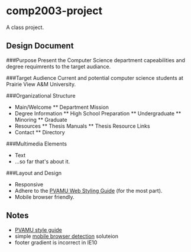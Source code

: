comp2003-project
================
A class project.


Design Document
---------------
###Purpose
Present the Computer Science department capeabilities and degree requimrents to the target audiance.


###Target Audience
Current and potential computer science students at Prairie View A&M University.


###Organizational Structure
* Main/Welcome
** Department Mission
* Degree Information
** High School Preparation
** Undergraduate
** Minoring
** Graduate
* Resources
** Thesis Manuals
** Thesis Resource Links
* Contact
** Directory


###Multimedia Elements
* Text
* ...so far that's about it.


###Layout and Design
* Responsive
* Adhere to the [PVAMU Web Styling Guide](http://www.pvamu.edu/pages/6438.asp) (for the most part).
* Mobile browser friendly.


Notes
-----
* [PVAMU style guide](http://www.pvamu.edu/pages/6438.asp#webStyleGuidelines)
* simple [mobile browser detection](http://www.abeautifulsite.net/blog/2011/11/detecting-mobile-devices-with-javascript/) soluteion
* footer gradient is incorrect in IE10